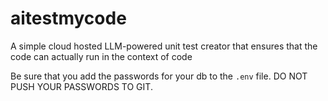 # aitestmycode
A simple cloud hosted LLM-powered unit test creator that ensures that the code can actually run in the context of code 

Be sure that you add the passwords for your db to the `.env` file. DO NOT PUSH YOUR PASSWORDS TO GIT.   